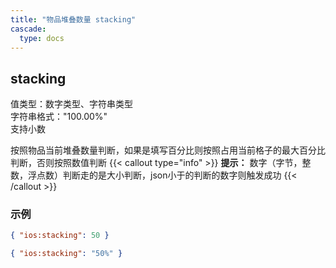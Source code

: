 ```yaml
---
title: "物品堆叠数量 stacking"
cascade:
  type: docs
---
```


## stacking
值类型：数字类型、字符串类型  
字符串格式："100.00%"  
支持小数

按照物品当前堆叠数量判断，如果是填写百分比则按照占用当前格子的最大百分比判断，否则按照数值判断
{{< callout type="info" >}}
**提示：** 数字（字节，整数，浮点数）判断走的是大小判断，json小于的判断的数字则触发成功
{{< /callout >}}


### 示例
```json lines {linenos=table,filename="json"}
{ "ios:stacking": 50 }

{ "ios:stacking": "50%" }
```